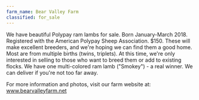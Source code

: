 ```yaml
---
farm_name: Bear Valley Farm
classified: for_sale
---
```


We have beautiful Polypay ram lambs for sale. Born January-March 2018. Registered with the American Polypay Sheep Association. $150. These will make excellent breeders, and we're hoping we can find them a good home. Most are from multiple births (twins, triplets). At this time, we're only interested in selling to those who want to breed them or add to existing flocks. We have one multi-colored ram lamb ("Smokey") - a real winner.  We can deliver if you're not too far away.

For more information and photos, visit our farm website at: www.bearvalleyfarm.net
